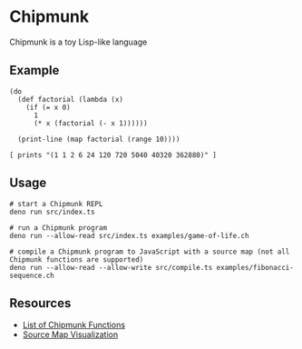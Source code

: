 # Chipmunk
Chipmunk is a toy Lisp-like language

## Example
```
(do
  (def factorial (lambda (x)
    (if (= x 0)
      1
      (* x (factorial (- x 1))))))

  (print-line (map factorial (range 10))))

[ prints "(1 1 2 6 24 120 720 5040 40320 362880)" ]
```

## Usage
```
# start a Chipmunk REPL
deno run src/index.ts

# run a Chipmunk program
deno run --allow-read src/index.ts examples/game-of-life.ch

# compile a Chipmunk program to JavaScript with a source map (not all Chipmunk functions are supported)
deno run --allow-read --allow-write src/compile.ts examples/fibonacci-sequence.ch
```

## Resources
- [List of Chipmunk Functions](docs/functions.md)
- [Source Map Visualization](https://sokra.github.io/source-map-visualization/)
